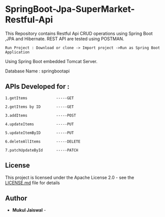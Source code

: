 # SpringBoot-Jpa-SuperMarket-Restful-Api

This Repository contains Restful Api CRUD operations using Spring Boot ,JPA and Hibernate. REST API are tested using POSTMAN.

```
Run Project : Download or clone -> Import project ->Run as Spring Boot Application
```
Using Spring Boot embedded Tomcat Server.

Database Name : springbootapi

## APIs Developed for  :


```
1.getItems             -----GET

2.getItems by ID       -----GET

3.addItems             -----POST

4.updateItems          -----PUT

5.updateItemByID       -----PUT

6.deleteAllItems       -----DELETE

7.patchUpdateById      -----PATCH

```
## License

This project is licensed under the Apache License 2.0 - see the [LICENSE.md](LICENSE.md) file for details

## Author

* **Mukul Jaiswal** -
